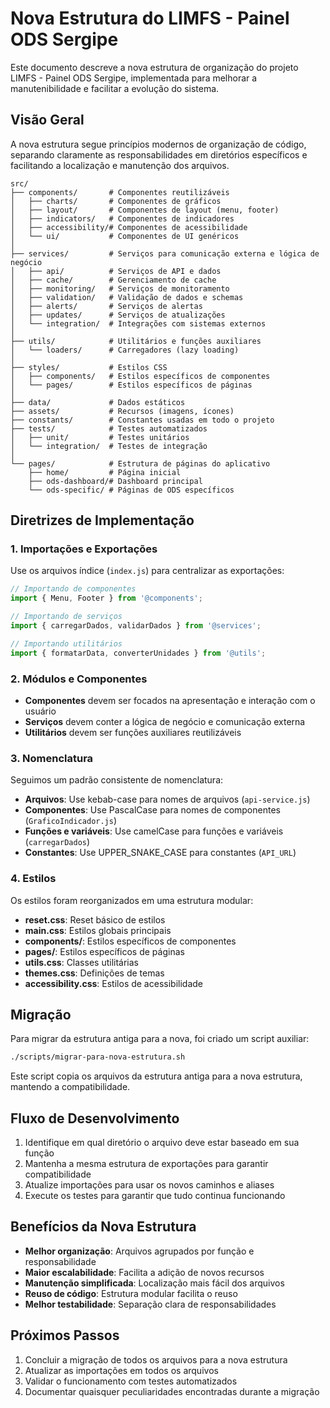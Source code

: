 # Nova Estrutura do LIMFS - Painel ODS Sergipe

Este documento descreve a nova estrutura de organização do projeto LIMFS - Painel ODS Sergipe, implementada para melhorar a manutenibilidade e facilitar a evolução do sistema.

## Visão Geral

A nova estrutura segue princípios modernos de organização de código, separando claramente as responsabilidades em diretórios específicos e facilitando a localização e manutenção dos arquivos.

```
src/
├── components/       # Componentes reutilizáveis
│   ├── charts/       # Componentes de gráficos
│   ├── layout/       # Componentes de layout (menu, footer)
│   ├── indicators/   # Componentes de indicadores
│   ├── accessibility/# Componentes de acessibilidade
│   └── ui/           # Componentes de UI genéricos
│
├── services/         # Serviços para comunicação externa e lógica de negócio
│   ├── api/          # Serviços de API e dados
│   ├── cache/        # Gerenciamento de cache
│   ├── monitoring/   # Serviços de monitoramento
│   ├── validation/   # Validação de dados e schemas
│   ├── alerts/       # Serviços de alertas
│   ├── updates/      # Serviços de atualizações
│   └── integration/  # Integrações com sistemas externos
│
├── utils/            # Utilitários e funções auxiliares
│   └── loaders/      # Carregadores (lazy loading)
│
├── styles/           # Estilos CSS
│   ├── components/   # Estilos específicos de componentes
│   └── pages/        # Estilos específicos de páginas
│
├── data/             # Dados estáticos
├── assets/           # Recursos (imagens, ícones)
├── constants/        # Constantes usadas em todo o projeto
├── tests/            # Testes automatizados
│   ├── unit/         # Testes unitários
│   └── integration/  # Testes de integração
│
└── pages/            # Estrutura de páginas do aplicativo
    ├── home/         # Página inicial
    ├── ods-dashboard/# Dashboard principal
    └── ods-specific/ # Páginas de ODS específicos
```

## Diretrizes de Implementação

### 1. Importações e Exportações

Use os arquivos índice (`index.js`) para centralizar as exportações:

```javascript
// Importando de componentes
import { Menu, Footer } from '@components';

// Importando de serviços
import { carregarDados, validarDados } from '@services';

// Importando utilitários
import { formatarData, converterUnidades } from '@utils';
```

### 2. Módulos e Componentes

- **Componentes** devem ser focados na apresentação e interação com o usuário
- **Serviços** devem conter a lógica de negócio e comunicação externa
- **Utilitários** devem ser funções auxiliares reutilizáveis

### 3. Nomenclatura

Seguimos um padrão consistente de nomenclatura:

- **Arquivos**: Use kebab-case para nomes de arquivos (`api-service.js`)
- **Componentes**: Use PascalCase para nomes de componentes (`GraficoIndicador.js`)
- **Funções e variáveis**: Use camelCase para funções e variáveis (`carregarDados`)
- **Constantes**: Use UPPER_SNAKE_CASE para constantes (`API_URL`)

### 4. Estilos

Os estilos foram reorganizados em uma estrutura modular:

- **reset.css**: Reset básico de estilos
- **main.css**: Estilos globais principais
- **components/**: Estilos específicos de componentes
- **pages/**: Estilos específicos de páginas
- **utils.css**: Classes utilitárias
- **themes.css**: Definições de temas
- **accessibility.css**: Estilos de acessibilidade

## Migração

Para migrar da estrutura antiga para a nova, foi criado um script auxiliar:

```bash
./scripts/migrar-para-nova-estrutura.sh
```

Este script copia os arquivos da estrutura antiga para a nova estrutura, mantendo a compatibilidade.

## Fluxo de Desenvolvimento

1. Identifique em qual diretório o arquivo deve estar baseado em sua função
2. Mantenha a mesma estrutura de exportações para garantir compatibilidade
3. Atualize importações para usar os novos caminhos e aliases
4. Execute os testes para garantir que tudo continua funcionando

## Benefícios da Nova Estrutura

- **Melhor organização**: Arquivos agrupados por função e responsabilidade
- **Maior escalabilidade**: Facilita a adição de novos recursos
- **Manutenção simplificada**: Localização mais fácil dos arquivos
- **Reuso de código**: Estrutura modular facilita o reuso
- **Melhor testabilidade**: Separação clara de responsabilidades

## Próximos Passos

1. Concluir a migração de todos os arquivos para a nova estrutura
2. Atualizar as importações em todos os arquivos
3. Validar o funcionamento com testes automatizados
4. Documentar quaisquer peculiaridades encontradas durante a migração